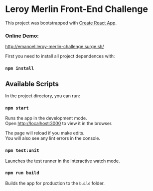 # Leroy Merlin Front-End Challenge

This project was bootstrapped with [Create React App](https://github.com/facebookincubator/create-react-app).

### Online Demo: 
http://emanoel.leroy-merlin-challenge.surge.sh/

First you need to install all project dependences with:

### `npm install`

## Available Scripts

In the project directory, you can run:

### `npm start`

Runs the app in the development mode.<br>
Open [http://localhost:3000](http://localhost:3000) to view it in the browser.

The page will reload if you make edits.<br>
You will also see any lint errors in the console.

### `npm test:unit`

Launches the test runner in the interactive watch mode.<br>

### `npm run build`

Builds the app for production to the `build` folder.<br>




